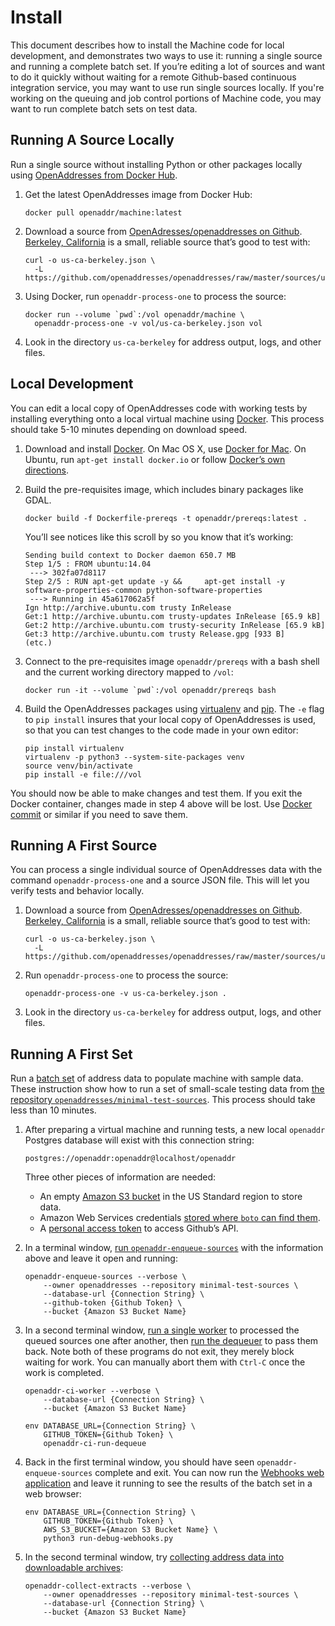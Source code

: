 Install
=======

This document describes how to install the Machine code for local development, and demonstrates two ways to use it: running a single source and running a complete batch set. If you’re editing a lot of sources and want to do it quickly without waiting for a remote Github-based continuous integration service, you may want to use run single sources locally. If you're working on the queuing and job control portions of Machine code, you may want to run complete batch sets on test data.

Running A Source Locally
------------------------

Run a single source without installing Python or other packages locally
using [OpenAddresses from Docker Hub](https://hub.docker.com/r/openaddr/).

1.  Get the latest OpenAddresses image from Docker Hub:
    
        docker pull openaddr/machine:latest

2.  Download a source from [OpenAdresses/openaddresses on Github](https://github.com/openaddresses/openaddresses). [Berkeley, California](https://results.openaddresses.io/sources/us/ca/berkeley) is a small, reliable source that’s good to test with:

        curl -o us-ca-berkeley.json \
          -L https://github.com/openaddresses/openaddresses/raw/master/sources/us/ca/berkeley.json

3.  Using Docker, run `openaddr-process-one` to process the source:

        docker run --volume `pwd`:/vol openaddr/machine \
          openaddr-process-one -v vol/us-ca-berkeley.json vol

4.  Look in the directory `us-ca-berkeley` for address output, logs, and other files.

Local Development
-----------------

You can edit a local copy of OpenAddresses code with working tests by installing
everything onto a local virtual machine using [Docker](https://www.docker.com).
This process should take 5-10 minutes depending on download speed.

1.  Download and install [Docker](https://www.docker.com). On Mac OS X,
    use [Docker for Mac](https://docs.docker.com/docker-for-mac/). On Ubuntu,
    run `apt-get install docker.io` or follow [Docker’s own directions](https://docs.docker.com/engine/installation/linux/ubuntu/).

2.  Build the pre-requisites image, which includes binary packages like GDAL.
    
        docker build -f Dockerfile-prereqs -t openaddr/prereqs:latest .
    
    You’ll see notices like this scroll by so you know that it’s working:
    
        Sending build context to Docker daemon 650.7 MB
        Step 1/5 : FROM ubuntu:14.04
         ---> 302fa07d8117
        Step 2/5 : RUN apt-get update -y &&     apt-get install -y software-properties-common python-software-properties
         ---> Running in 45a617062a5f
        Ign http://archive.ubuntu.com trusty InRelease
        Get:1 http://archive.ubuntu.com trusty-updates InRelease [65.9 kB]
        Get:2 http://archive.ubuntu.com trusty-security InRelease [65.9 kB]
        Get:3 http://archive.ubuntu.com trusty Release.gpg [933 B]
        (etc.)

3.  Connect to the pre-requisites image `openaddr/prereqs` with a bash shell
    and the current working directory mapped to `/vol`:
    
        docker run -it --volume `pwd`:/vol openaddr/prereqs bash
    
4.  Build the OpenAddresses packages using
    [virtualenv](https://packaging.python.org/installing/#creating-virtual-environments)
    and [pip](https://packaging.python.org/installing/#use-pip-for-installing).
    The `-e` flag to `pip install` insures that your local copy of OpenAddresses
    is used, so that you can test changes to the code made in your own editor:
    
        pip install virtualenv
        virtualenv -p python3 --system-site-packages venv
        source venv/bin/activate
        pip install -e file:///vol
    
You should now be able to make changes and test them.
If you exit the Docker container, changes made in step 4 above will be lost.
Use [Docker commit](https://docs.docker.com/engine/reference/commandline/commit/)
or similar if you need to save them.

Running A First Source
----------------------

You can process a single individual source of OpenAddresses data with the command `openaddr-process-one` and a source JSON file. This will let you verify tests and behavior locally.

1.  Download a source from [OpenAdresses/openaddresses on Github](https://github.com/openaddresses/openaddresses). [Berkeley, California](https://results.openaddresses.io/sources/us/ca/berkeley) is a small, reliable source that’s good to test with:

        curl -o us-ca-berkeley.json \
          -L https://github.com/openaddresses/openaddresses/raw/master/sources/us/ca/berkeley.json

2.  Run `openaddr-process-one` to process the source:

        openaddr-process-one -v us-ca-berkeley.json .

3.  Look in the directory `us-ca-berkeley` for address output, logs, and other files.

Running A First Set
-------------------

Run a [batch set](processes.md#batch-set) of address data to populate machine
with sample data. These instruction show how to run a set of small-scale testing
data from [the repository `openaddresses/minimal-test-sources`](https://github.com/openaddresses/minimal-test-sources).
This process should take less than 10 minutes.

1.  After preparing a virtual machine and running tests, a new local
    `openaddr` Postgres database will exist with this connection string:

        postgres://openaddr:openaddr@localhost/openaddr

    Three other pieces of information are needed:

    - An empty [Amazon S3 bucket](http://docs.aws.amazon.com/AmazonS3/latest/gsg/CreatingABucket.html) in the US Standard region to store data.
    - Amazon Web Services credentials [stored where `boto` can find them](http://boto.cloudhackers.com/en/latest/boto_config_tut.html).
    - A [personal access token](https://help.github.com/articles/creating-an-access-token-for-command-line-use/) to access Github’s API.

2.  In a terminal window, [run `openaddr-enqueue-sources`](components.md#enqueue)
    with the information above and leave it open and running:

        openaddr-enqueue-sources --verbose \
            --owner openaddresses --repository minimal-test-sources \
            --database-url {Connection String} \
            --github-token {Github Token} \
            --bucket {Amazon S3 Bucket Name}

3.  In a second terminal window, [run a single worker](components.md#worker) to
    processed the queued sources one after another, then [run the dequeuer](components.md#dequeuer)
    to pass them back. Note both of these programs do not exit, they merely block waiting for work. You can manually abort them with `Ctrl-C` once the work is completed.

        openaddr-ci-worker --verbose \
            --database-url {Connection String} \
            --bucket {Amazon S3 Bucket Name}

        env DATABASE_URL={Connection String} \
            GITHUB_TOKEN={Github Token} \
            openaddr-ci-run-dequeue

4.  Back in the first terminal window, you should have seen `openaddr-enqueue-sources`
    complete and exit. You can now run the [Webhooks web application](components.md#webhook)
    and leave it running to see the results of the batch set in a web browser:

        env DATABASE_URL={Connection String} \
            GITHUB_TOKEN={Github Token} \
            AWS_S3_BUCKET={Amazon S3 Bucket Name} \
            python3 run-debug-webhooks.py

5.  In the second terminal window, try [collecting address data into downloadable archives](components.md#collect):

        openaddr-collect-extracts --verbose \
            --owner openaddresses --repository minimal-test-sources \
            --database-url {Connection String} \
            --bucket {Amazon S3 Bucket Name}
